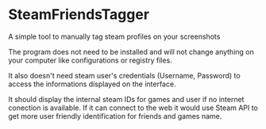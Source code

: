 # SteamFriendsTagger
A simple tool to manually tag steam profiles on your screenshots

The program does not need to be installed and will not change anything on your computer like configurations or registry files.

It also doesn't need steam user's credentials (Username, Password) to access the informations displayed on the interface.

It should display the internal steam IDs for games and user if no internet conection is available. If it can connect to the web it would use Steam API to get more user friendly identification for friends and games name.
